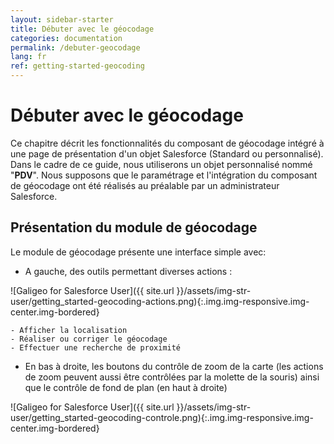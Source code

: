 ```yaml
---
layout: sidebar-starter
title: Débuter avec le géocodage
categories: documentation
permalink: /debuter-geocodage
lang: fr
ref: getting-started-geocoding
---
```


# Débuter avec le géocodage

Ce chapitre décrit les fonctionnalités du composant de géocodage intégré à une page de présentation d'un objet Salesforce (Standard ou personnalisé). 
Dans le cadre de ce guide, nous utiliserons un objet personnalisé nommé "**PDV**". Nous supposons que le paramétrage et l'intégration du composant de géocodage ont été réalisés au préalable par un administrateur Salesforce.

## Présentation du module de géocodage

Le module de géocodage présente une interface simple avec:
- A gauche, des outils permettant diverses actions :

![Galigeo for Salesforce User]({{ site.url }}/assets/img-str-user/getting_started-geocoding-actions.png){:.img.img-responsive.img-center.img-bordered}

	- Afficher la localisation 
	- Réaliser ou corriger le géocodage 
	- Effectuer une recherche de proximité
- En bas à droite, les boutons du contrôle de zoom de la carte (les actions de zoom peuvent aussi être contrôlées par la molette de la souris) ainsi que le contrôle de fond de plan (en haut à droite)

![Galigeo for Salesforce User]({{ site.url }}/assets/img-str-user/getting_started-geocoding-controle.png){:.img.img-responsive.img-center.img-bordered}